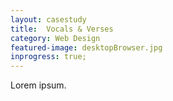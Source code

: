 ```yaml
---
layout: casestudy
title:  Vocals & Verses
category: Web Design
featured-image: desktopBrowser.jpg
inprogress: true;
---
```


Lorem ipsum.
